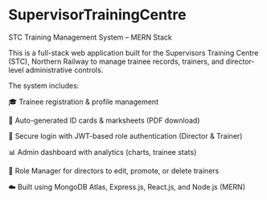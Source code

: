 # SupervisorTrainingCentre
STC Training Management System – MERN Stack

This is a full-stack web application built for the Supervisors Training Centre (STC), Northern Railway to manage trainee records, trainers, and director-level administrative controls.

The system includes:

🎓 Trainee registration & profile management

🧾 Auto-generated ID cards & marksheets (PDF download)

🔐 Secure login with JWT-based role authentication (Director & Trainer)

📊 Admin dashboard with analytics (charts, trainee stats)

👥 Role Manager for directors to edit, promote, or delete trainers

☁️ Built using MongoDB Atlas, Express.js, React.js, and Node.js (MERN)

